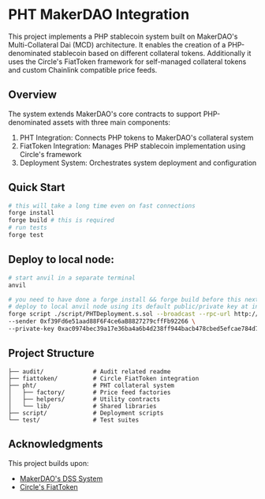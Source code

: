 # PHT MakerDAO Integration

This project implements a PHP stablecoin system built on MakerDAO's Multi-Collateral Dai (MCD) architecture. It enables the creation of a PHP-denominated stablecoin based on different collateral tokens. Additionally it uses the Circle's FiatToken framework for self-managed collateral tokens and custom Chainlink compatible price feeds.

## Overview

The system extends MakerDAO's core contracts to support PHP-denominated assets with three main components:

1. PHT Integration: Connects PHP tokens to MakerDAO's collateral system
2. FiatToken Integration: Manages PHP stablecoin implementation using Circle's framework
3. Deployment System: Orchestrates system deployment and configuration

## Quick Start

```bash
# this will take a long time even on fast connections
forge install
forge build # this is required
# run tests
forge test
```

## Deploy to local node:

```bash
# start anvil in a separate terminal
anvil

# you need to have done a forge install && forge build before this next step
# deploy to local anvil node using its default public/private key at index 0
forge script ./script/PHTDeployment.s.sol --broadcast --rpc-url http://127.0.0.1:8545 \
--sender 0xf39Fd6e51aad88F6F4ce6aB8827279cffFb92266 \
--private-key 0xac0974bec39a17e36ba4a6b4d238ff944bacb478cbed5efcae784d7bf4f2ff80
```

## Project Structure

```
├── audit/              # Audit related readme
├── fiattoken/          # Circle FiatToken integration
├── pht/                # PHT collateral system
│   ├── factory/        # Price feed factories
│   ├── helpers/        # Utility contracts
│   └── lib/            # Shared libraries
├── script/             # Deployment scripts
└── test/               # Test suites
```

## Acknowledgments

This project builds upon:

- [MakerDAO's DSS System](https://github.com/makerdao/dss)
- [Circle's FiatToken](https://github.com/circlefin/stablecoin-evm)
